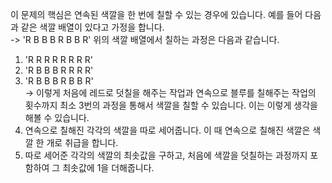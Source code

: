 이 문제의 핵심은 연속된 색깔을 한 번에 칠할 수 있는 경우에 있습니다. 예를 들어 다음과 같은 색깔 배열이 있다고 가정을 합니다.  
-> 'R B B B R B B R'
위의 색깔 배열에서 칠하는 과정은 다음과 같습니다.

1. 'R R R R R R R R'
2. 'R B B B R R R R'
3. 'R B B B R B B R'  
   -> 이렇게 처음에 레드로 덧칠을 해주는 작업과 연속으로 블루를 칠해주는 작업의 횟수까지 최소 3번의 과정을 통해서 색깔을 칠할 수 있습니다.
   이는 이렇게 생각을 해볼 수 있습니다.
4. 연속으로 칠해진 각각의 색깔을 따로 세어줍니다. 이 때 연속으로 칠해진 색깔은 색깔 한 개로 취급을 합니다.
5. 따로 세어준 각각의 색깔의 최솟값을 구하고, 처음에 색깔을 덧칠하는 과정까지 포함하여 그 최솟값에 1을 더해줍니다.
